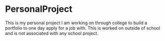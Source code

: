 # PersonalProject
This is my personal project I am working on through college to build a portfolio to one day apply for a job with. This is worked on outside of school and is not associated with any school project.
